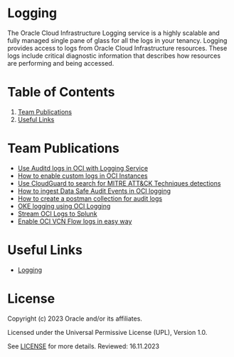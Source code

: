 # Logging

The Oracle Cloud Infrastructure Logging service is a highly scalable and fully managed single pane of glass for all the logs in your tenancy. Logging provides access to logs from Oracle Cloud Infrastructure resources. These logs include critical diagnostic information that describes how resources are performing and being accessed.

# Table of Contents

1. [Team Publications](#team-publications)
2. [Useful Links](#useful-links)


# Team Publications

- [Use Auditd logs in OCI with Logging Service](https://learnoci.cloud/use-auditd-logs-in-oci-with-logging-service-5caa13719315?sk=497fb416850a753be1997577f68b6d3d)
- [How to enable custom logs in OCI Instances](https://learnoci.cloud/how-to-enable-custom-logs-in-oci-instances-c21701c05a93?sk=fde8925d5588a4e87a4b6adae1e5affc)
- [Use CloudGuard to search for MITRE ATT&CK Techniques detections](https://learnoci.cloud/use-cloudguard-to-search-for-mitre-att-ck-techiniques-detections-722cd36ea6b5?sk=64da19de232c3d5b2fcee567560da907)
- [How to ingest Data Safe Audit Events in OCI logging](https://learnoci.cloud/how-to-ingest-data-safe-audit-events-in-oci-logging-efc1d65eefad?sk=e663bd8b325fda7af79d8e9bf5e1055a)
- [How to create a postman collection for audit logs](https://learnoci.cloud/how-to-create-a-postman-collection-for-oci-audit-logs-7115f16737dd?sk=a2f842471737ad12c0ff5b67499a960e)
- [OKE logging using OCI Logging](https://learnoci.cloud/oke-log-collection-using-oci-logging-3f1e732928b3?source=friends_link&sk=d077521b8306b55c3f84cd0712a771e7)
- [Stream OCI Logs to Splunk](https://learnoci.cloud/stream-oci-logs-to-splunk-v9-1-c71c93e470fe?sk=8a7c3f6201bfcd847a83d36247eddfa7)
- [Enable OCI VCN Flow logs in easy way](https://karthicin.medium.com/enable-oci-vcn-flow-logs-in-easy-way-c986c6cda6c0)

# Useful Links
- [Logging](https://docs.oracle.com/en-us/iaas/Content/Logging/home.htm)


# License

Copyright (c) 2023 Oracle and/or its affiliates.

Licensed under the Universal Permissive License (UPL), Version 1.0.

See [LICENSE](https://github.com/oracle-devrel/technology-engineering/blob/main/LICENSE) for more details.
Reviewed: 16.11.2023
